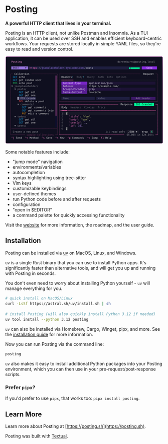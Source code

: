 # Posting

**A powerful HTTP client that lives in your terminal.**

Posting is an HTTP client, not unlike Postman and Insomnia. As a TUI application, it can be used over SSH and enables efficient keyboard-centric workflows. Your requests are stored locally in simple YAML files, so they're easy to read and version control.

<img width="1337" alt="image" src="./docs/assets/home-image-ad-15aug24.svg">

Some notable features include:

- "jump mode" navigation
- environments/variables
- autocompletion
- syntax highlighting using tree-sitter
- Vim keys
- customizable keybindings
- user-defined themes
- run Python code before and after requests
- configuration
- "open in $EDITOR"
- a command palette for quickly accessing functionality

Visit the [website](https://posting.sh) for more information, the roadmap, and the user guide.

## Installation

Posting can be installed via [uv](https://docs.astral.sh/uv/getting-started/installation/) on MacOS, Linux, and Windows.

`uv` is a single Rust binary that you can use to install Python apps. It's significantly faster than alternative tools, and will get you up and running with Posting in seconds.

You don't even need to worry about installing Python yourself - `uv` will manage everything for you.

```bash
# quick install on MacOS/Linux
curl -LsSf https://astral.sh/uv/install.sh | sh

# install Posting (will also quickly install Python 3.12 if needed)
uv tool install --python 3.12 posting
```

`uv` can also be installed via Homebrew, Cargo, Winget, pipx, and more. See the [installation guide](https://docs.astral.sh/uv/getting-started/installation/) for more information.

 Now you can run Posting via the command line:

```bash
posting
```

`uv` also makes it easy to install additional Python packages into your Posting environment, which you can then use in your pre-request/post-response scripts.

### Prefer `pipx`?

If you'd prefer to use `pipx`, that works too: `pipx install posting`.

## Learn More

Learn more about Posting at [https://posting.sh](https://posting.sh).

Posting was built with [Textual](https://github.com/textualize/textual).
